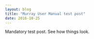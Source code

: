 ```yaml
---
layout: blog
title: "Murray User Manual test post"
date: 2016-10-25
---
```


Mandatory test post. See how things look.
